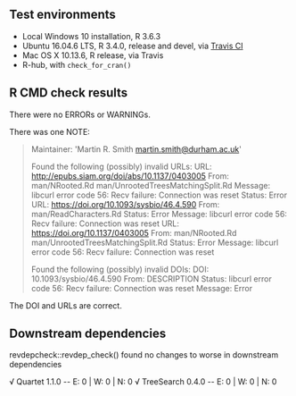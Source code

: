 ## Test environments

* Local Windows 10 installation, R 3.6.3
* Ubuntu 16.04.6 LTS, R 3.4.0, release and devel, via 
  [Travis CI](https://travis-ci.org/ms609/TreeTools)
* Mac OS X 10.13.6, R release, via Travis
* R-hub, with `check_for_cran()`

## R CMD check results

There were no ERRORs or WARNINGs.

There was one NOTE:

> Maintainer: 'Martin R. Smith <martin.smith@durham.ac.uk>'
> 
> Found the following (possibly) invalid URLs:
>   URL: http://epubs.siam.org/doi/abs/10.1137/0403005
>     From: man/NRooted.Rd
>           man/UnrootedTreesMatchingSplit.Rd
>     Message: libcurl error code 56:
>       	Recv failure: Connection was reset
>     Status: Error
>   URL: https://doi.org/10.1093/sysbio/46.4.590
>     From: man/ReadCharacters.Rd
>     Status: Error
>     Message: libcurl error code 56:
>       	Recv failure: Connection was reset
>   URL: https://doi.org/10.1137/0403005
>     From: man/NRooted.Rd
>           man/UnrootedTreesMatchingSplit.Rd
>     Status: Error
>     Message: libcurl error code 56:
>       	Recv failure: Connection was reset
> 
> Found the following (possibly) invalid DOIs:
>   DOI: 10.1093/sysbio/46.4.590
>     From: DESCRIPTION
>     Status: libcurl error code 56:
>     	Recv failure: Connection was reset
>     Message: Error

The DOI and URLs are correct.

## Downstream dependencies

revdepcheck::revdep_check() found no changes to worse in downstream dependencies

√ Quartet 1.1.0                          -- E: 0     | W: 0     | N: 0
√ TreeSearch 0.4.0                       -- E: 0     | W: 0     | N: 0

